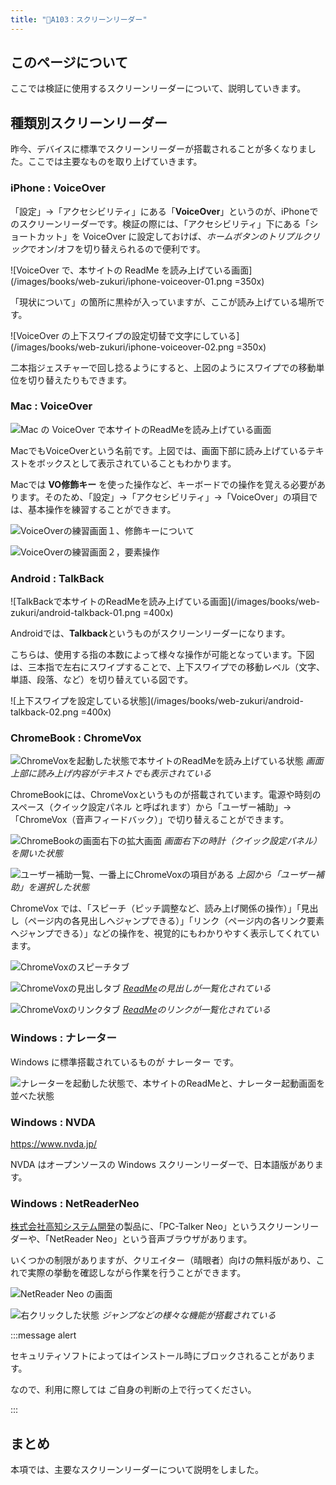 ```yaml
---
title: "📄A103：スクリーンリーダー"
---
```


## このページについて

ここでは検証に使用するスクリーンリーダーについて、説明していきます。

## 種類別スクリーンリーダー

昨今、デバイスに標準でスクリーンリーダーが搭載されることが多くなりました。ここでは主要なものを取り上げていきます。

### iPhone : VoiceOver

「設定」→「アクセシビリティ」にある「**VoiceOver**」というのが、iPhoneでのスクリーンリーダーです。検証の際には、「アクセシビリティ」下にある「ショートカット」を VoiceOver に設定しておけば、*ホームボタンのトリプルクリック*でオン/オフを切り替えられるので便利です。

![VoiceOver で、本サイトの ReadMe を読み上げている画面](/images/books/web-zukuri/iphone-voiceover-01.png =350x)

「現状について」の箇所に黒枠が入っていますが、ここが読み上げている場所です。

![VoiceOver の上下スワイプの設定切替で文字にしている](/images/books/web-zukuri/iphone-voiceover-02.png =350x)

二本指ジェスチャーで回し捻るようにすると、上図のようにスワイプでの移動単位を切り替えたりもできます。

### Mac : VoiceOver

![Mac の VoiceOver で本サイトのReadMeを読み上げている画面](/images/books/web-zukuri/macbook-voiceover-01.png)

MacでもVoiceOverという名前です。上図では、画面下部に読み上げているテキストをボックスとして表示されていることもわかります。

Macでは **VO修飾キー** を使った操作など、キーボードでの操作を覚える必要があります。そのため、「設定」→「アクセシビリティ」→「VoiceOver」の項目では、基本操作を練習することができます。

![VoiceOverの練習画面１、修飾キーについて](/images/books/web-zukuri/macbook-voiceover-02.png)

![VoiceOverの練習画面２，要素操作](/images/books/web-zukuri/macbook-voiceover-03.png)

### Android : TalkBack

![TalkBackで本サイトのReadMeを読み上げている画面](/images/books/web-zukuri/android-talkback-01.png =400x)

Androidでは、**Talkback**というものがスクリーンリーダーになります。

こちらは、使用する指の本数によって様々な操作が可能となっています。下図は、三本指で左右にスワイプすることで、上下スワイプでの移動レベル（文字、単語、段落、など）を切り替えている図です。

![上下スワイプを設定している状態](/images/books/web-zukuri/android-talkback-02.png =400x)

### ChromeBook : ChromeVox

![ChromeVoxを起動した状態で本サイトのReadMeを読み上げている状態](/images/books/web-zukuri/chromebook-chromevox-03.png)
*画面上部に読み上げ内容がテキストでも表示されている*

ChromeBookには、ChromeVoxというものが搭載されています。電源や時刻のスペース（クイック設定パネル と呼ばれます）から「ユーザー補助」→「ChromeVox（音声フィードバック）」で切り替えることができます。

![ChromeBookの画面右下の拡大画面](/images/books/web-zukuri/chromebook-chromevox-01.png)
*画面右下の時計（クイック設定パネル）を開いた状態*

![ユーザー補助一覧、一番上にChromeVoxの項目がある](/images/books/web-zukuri/chromebook-chromevox-02.png)
*上図から「ユーザー補助」を選択した状態*

ChromeVox では、「スピーチ（ピッチ調整など、読み上げ関係の操作）」「見出し（ページ内の各見出しへジャンプできる）」「リンク（ページ内の各リンク要素へジャンプできる）」などの操作を、視覚的にもわかりやすく表示してくれています。

![ChromeVoxのスピーチタブ](/images/books/web-zukuri/chromebook-chromevox-04.png)

![ChromeVoxの見出しタブ](/images/books/web-zukuri/chromebook-chromevox-05.png)
*[ReadMe](https://nonaka101.github.io/web-zukuri/single.html)の見出しが一覧化されている*

![ChromeVoxのリンクタブ](/images/books/web-zukuri/chromebook-chromevox-06.png)
*[ReadMe](https://nonaka101.github.io/web-zukuri/single.html)のリンクが一覧化されている*

### Windows : ナレーター

Windows に標準搭載されているものが ナレーター です。

![ナレーターを起動した状態で、本サイトのReadMeと、ナレーター起動画面を並べた状態](/images/books/web-zukuri/windows-narrator.png)

### Windows : NVDA

https://www.nvda.jp/

NVDA はオープンソースの Windows スクリーンリーダーで、日本語版があります。

### Windows : NetReaderNeo

[株式会社高知システム開発](https://www.aok-net.com/)の製品に、「PC-Talker Neo」というスクリーンリーダーや、「NetReader Neo」という音声ブラウザがあります。

いくつかの制限がありますが、クリエイター（晴眼者）向けの無料版があり、これで実際の挙動を確認しながら作業を行うことができます。

![NetReader Neo の画面](/images/books/web-zukuri/windows-net-reader-neo-01.png)

![右クリックした状態](/images/books/web-zukuri/windows-net-reader-neo-02.png)
*ジャンプなどの様々な機能が搭載されている*

:::message alert

セキュリティソフトによってはインストール時にブロックされることがあります。

なので、利用に際しては ご自身の判断の上で行ってください。

:::

## まとめ

本項では、主要なスクリーンリーダーについて説明をしました。
